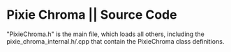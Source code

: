 # Pixie Chroma || Source Code

"PixieChroma.h" is the main file, which loads all others, including the pixie_chroma_internal.h/.cpp that contain the PixieChroma class definitions.
